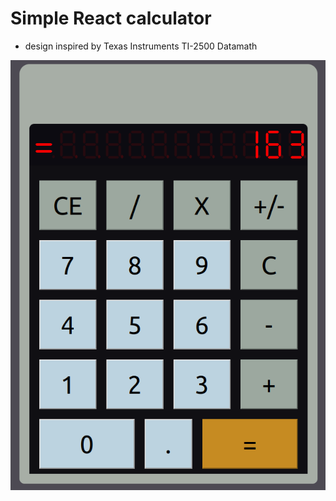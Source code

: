 # Simple React calculator

- design inspired by Texas Instruments TI-2500 Datamath

<img src="images/image_01.png" width="512"/>
